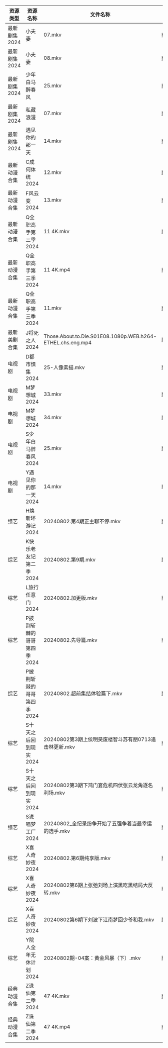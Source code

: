 | 资源类型     | 资源名称            | 文件名称                                                       | 分享链接                                 | 更新时间                |
| -------- | --------------- | ---------------------------------------------------------- | ------------------------------------ | ------------------- |
| 最新剧集2024 | 小夫妻             | 07.mkv                                                     | https://www.alipan.com/s/3R3ybpmdeHu | 2024-08-02 20:10:04 |
| 最新剧集2024 | 小夫妻             | 08.mkv                                                     | https://www.alipan.com/s/3R3ybpmdeHu | 2024-08-02 20:10:04 |
| 最新剧集2024 | 少年白马醉春风         | 25.mkv                                                     | https://www.alipan.com/s/j1gDzmqRr3M | 2024-08-02 14:10:30 |
| 最新剧集2024 | 私藏浪漫            | 07.mkv                                                     | https://www.alipan.com/s/op7YfvsoLD7 | 2024-08-02 20:10:09 |
| 最新剧集2024 | 遇见你的那一天         | 14.mkv                                                     | https://www.alipan.com/s/XRkbYFaSHUV | 2024-08-02 14:10:33 |
| 最新动漫合集   | C成何体统2024       | 12.mkv                                                     | https://www.alipan.com/s/PwaAbN16cec | 2024-08-02 12:09:13 |
| 最新动漫合集   | F风云变2024        | 13.mkv                                                     | https://www.alipan.com/s/cVCnYQUhJmX | 2024-08-02 12:09:16 |
| 最新动漫合集   | Q全职高手第三季2024    | 11 4K.mkv                                                  | https://www.alipan.com/s/p5SWahXWKvy | 2024-08-02 19:09:30 |
| 最新动漫合集   | Q全职高手第三季2024    | 11 4K.mp4                                                  | https://www.alipan.com/s/p5SWahXWKvy | 2024-08-02 20:09:31 |
| 最新动漫合集   | Q全职高手第三季2024    | 11.mkv                                                     | https://www.alipan.com/s/p5SWahXWKvy | 2024-08-02 12:09:27 |
| 最新美剧合集   | J将死之人2024       | Those.About.to.Die.S01E08.1080p.WEB.h264-ETHEL.chs.eng.mp4 | https://www.alipan.com/s/DQvuTz4ssNq | 2024-08-02 21:05:38 |
| 电视剧      | D都市惧集2024       | 25-人像素描.mkv                                                | https://www.alipan.com/s/3h7mz7XVT7D | 2024-08-02 14:05:25 |
| 电视剧      | M梦想城2024        | 33.mkv                                                     | https://www.alipan.com/s/3krVYvJuSK6 | 2024-08-02 00:05:52 |
| 电视剧      | M梦想城2024        | 34.mkv                                                     | https://www.alipan.com/s/3krVYvJuSK6 | 2024-08-02 00:05:51 |
| 电视剧      | S少年白马醉春风2024    | 25.mkv                                                     | https://www.alipan.com/s/7ViyPGoKdyN | 2024-08-02 14:06:30 |
| 电视剧      | Y遇见你的那一天2024    | 14.mkv                                                     | https://www.alipan.com/s/uQ2Vgm56dsn | 2024-08-02 14:07:11 |
| 综艺       | H焕新环游记2024      | 20240802.第4期正主聊不停.mkv                                      | https://www.alipan.com/s/Aozy9GBZZwu | 2024-08-02 14:08:04 |
| 综艺       | K快乐老友记第二季2024   | 20240802.第9期.mkv                                           | https://www.alipan.com/s/zSYNbf4cpYQ | 2024-08-02 14:08:17 |
| 综艺       | L旅行任意门2024      | 20240802.加更版.mkv                                           | https://www.alipan.com/s/99hnQkWKkeJ | 2024-08-02 14:08:22 |
| 综艺       | P披荆斩棘的哥哥第四季2024 | 20240802.先导篇.mkv                                           | https://www.alipan.com/s/eqFuxgGAPnZ | 2024-08-02 14:08:45 |
| 综艺       | P披荆斩棘的哥哥第四季2024 | 20240802.超前集结体验篇下.mkv                                      | https://www.alipan.com/s/eqFuxgGAPnZ | 2024-08-02 14:08:45 |
| 综艺       | S十天之后回到现实2024   | 20240802第3期上侯明昊废楼智斗苏有朋0713追击林更新.mkv                        | https://www.alipan.com/s/8UZE34cCGTv | 2024-08-02 14:08:58 |
| 综艺       | S十天之后回到现实2024   | 20240802第3期下鸿门宴危机四伏张云龙角逐名利场.mkv                            | https://www.alipan.com/s/8UZE34cCGTv | 2024-08-02 14:08:58 |
| 综艺       | S说唱梦工厂2024      | 20240802_全纪录纷争开始了五强争着当最幸运的选手.mkv                           | https://www.alipan.com/s/XsZgMjxjfk9 | 2024-08-02 14:09:03 |
| 综艺       | X喜人奇妙夜2024      | 20240802.第6期纯享版.mkv                                        | https://www.alipan.com/s/QQJzxYcYSnn | 2024-08-02 14:09:24 |
| 综艺       | X喜人奇妙夜2024      | 20240802第6期上张弛刘旸上演黑吃黑结局大反转.mkv                             | https://www.alipan.com/s/QQJzxYcYSnn | 2024-08-02 14:09:24 |
| 综艺       | X喜人奇妙夜2024      | 20240802第6期下刘波下江南梦回少爷和我.mkv                                | https://www.alipan.com/s/QQJzxYcYSnn | 2024-08-02 14:09:24 |
| 综艺       | Y院人全年无休计划2024   | 20240802期-04案：黄金风暴（下）.mkv                                  | https://www.alipan.com/s/ifALWzzshRd | 2024-08-02 14:09:34 |
| 经典动漫合集   | Z诛仙第二季2024      | 47 4K.mkv                                                  | https://www.alipan.com/s/pb6ZcxsozSy | 2024-08-02 19:07:06 |
| 经典动漫合集   | Z诛仙第二季2024      | 47 4K.mp4                                                  | https://www.alipan.com/s/pb6ZcxsozSy | 2024-08-02 21:07:04 |
